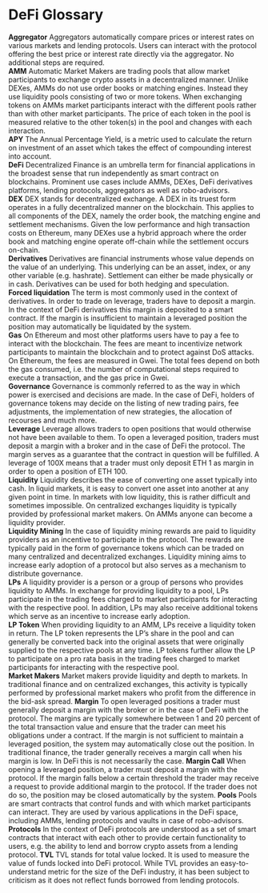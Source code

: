 # DeFi Glossary
**Aggregator**   Aggregators automatically compare prices or interest rates on various markets and lending protocols. Users can interact with the protocol offering the best price or interest rate directly via the aggregator. No additional steps are required.<br>
**AMM**   Automatic Market Makers are trading pools that allow market participants to exchange crypto assets in a decentralized manner. Unlike DEXes, AMMs do not use order books or matching engines. Instead they use liquidity pools consisting of two or more tokens. When exchanging tokens on AMMs market participants interact with the different pools rather than with other market participants. The price of each token in the pool is measured relative to the other token(s) in the pool and changes with each interaction.<br>
**APY**   The Annual Percentage Yield, is a metric used to calculate the return on investment of an asset which takes the effect of compounding interest into account.<br>
**DeFi**   Decentralized Finance is an umbrella term for financial applications in the broadest sense that run independently as smart contract on blockchains. Prominent use cases include AMMs, DEXes, DeFi derivatives platforms, lending protocols, aggregators as well as robo-advisors.<br>
**DEX**   DEX stands for decentralized exchange. A DEX in its truest form operates in a fully decentralized manner on the blockchain. This applies to all components of the DEX, namely the order book, the matching engine and settlement mechanisms. Given the low performance and high transaction costs on Ethereum, many DEXes use a hybrid approach where the order book and matching engine operate off-chain while the settlement occurs on-chain. <br>
**Derivatives**   Derivatives are financial instruments whose value depends on the value of an underlying. This underlying can be an asset, index, or any other variable (e.g. hashrate). Settlement can either be made physically or in cash. Derivatives can be used for both hedging and speculation.<br>
**Forced liquidation**   The term is most commonly used in the context of derivatives. In order to trade on leverage, traders have to deposit a margin. In the context of DeFi derivatives this margin is deposited to a smart contract. If the margin is insufficient to maintain a leveraged position the position may automatically be liquidated by the system.<br>
**Gas**   On Ethereum and most other platforms users have to pay a fee to interact with the blockchain. The fees are meant to incentivize network participants to maintain the blockchain and to protect against DoS attacks. On Ethereum, the fees are measured in Gwei. The total fees depend on both the gas consumed, i.e. the number of computational steps required to execute a transaction, and the gas price in Gwei.<br>
**Governance**   Governance is commonly referred to as the way in which power is exercised and decisions are made. In the case of DeFi, holders of governance tokens may decide on the listing of new trading pairs, fee adjustments, the implementation of new strategies, the allocation of recourses and much more.<br>
**Leverage**   Leverage allows traders to open positions that would otherwise not have been available to them. To open a leveraged position, traders must deposit a margin with a broker and in the case of DeFi the protocol. The margin serves as a guarantee that the contract in question will be fulfilled. A leverage of 100X means that a trader must only deposit ETH 1 as margin in order to open a position of ETH 100.<br>
**Liquidity**   Liquidity describes the ease of converting one asset typically into cash. In liquid markets, it is easy to convert one asset into another at any given point in time. In markets with low liquidity, this is rather difficult and sometimes impossible. On centralized exchanges liquidity is typically provided by professional market makers. On AMMs anyone can become a liquidity provider.<br>
**Liquidity Mining**   In the case of liquidity mining rewards are paid to liquidity providers as an incentive to participate in the protocol. The rewards are typically paid in the form of governance tokens which can be traded on many centralized and decentralized exchanges. Liquidity mining aims to increase early adoption of a protocol but also serves as a mechanism to distribute governance.<br>
**LPs**   A liquidity provider is a person or a group of persons who provides liquidity to AMMs. In exchange for providing liquidity to a pool, LPs participate in the trading fees charged to market participants for interacting with the respective pool. In addition, LPs may also receive additional tokens which serve as an incentive to increase early adoption.<br>
**LP Token**   When providing liquidity to an AMM, LPs receive a liquidity token in return. The LP token represents the LP’s share in the pool and can generally be converted back into the original assets that were originally supplied to the respective pools at any time. LP tokens further allow the LP to participate on a pro rata basis in the trading fees charged to market participants for interacting with the respective pool.<br>
**Market Makers**   Market makers provide liquidity and depth to markets. In traditional finance and on centralized exchanges, this activity is typically performed by professional market makers who profit from the difference in the bid-ask spread.
**Margin**   To open leveraged positions a trader must generally deposit a margin with the broker or in the case of DeFi with the protocol. The margins are typically somewhere between 1 and 20 percent of the total transaction value and ensure that the trader can meet his obligations under a contract. If the margin is not sufficient to maintain a leveraged position, the system may automatically close out the position. In traditional finance, the trader generally receives a margin call when his margin is low. In DeFi this is not necessarily the case.
**Margin Call**   When opening a leveraged position, a trader must deposit a margin with the protocol. If the margin falls below a certain threshold the trader may receive a request to provide additional margin to the protocol. If the trader does not do so, the position may be closed automatically by the system.
**Pools**   Pools are smart contracts that control funds and with which market participants can interact. They are used by various applications in the DeFi space, including AMMs, lending protocols and vaults in case of robo-advisors.
**Protocols**   In the context of DeFi protocols are understood as a set of smart contracts that interact with each other to provide certain functionality to users, e.g. the ability to lend and borrow crypto assets from a lending protocol.
**TVL**   TVL stands for total value locked. It is used to measure the value of funds locked into DeFi protocol. While TVL provides an easy-to-understand metric for the size of the DeFi industry, it has been subject to criticism as it does not reflect funds borrowed from lending protocols.
